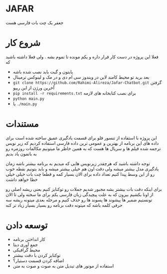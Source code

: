 # JAFAR
جعفر یک چت بات فارسی هست
# شروع کار
فعلا این پروژه در دست کار قرار داره و یکم مونده تا تموم بشه . 
ولی فعلا داشته باشید که
- پایتون و گیت باید نصب شده باشه
- بعد برید تو محیط کامند لاین در ویندوز سی ام دی و در مک و لینوکس ترمینال
- ```git clone https://github.com/Rahimi-Alireza/Jafar-Chatbot.git``` گرفتن آخرین ورژن از این ریپو
- ```pip install -r requirements.txt``` برای نصب کتابخانه های لازمه
- ```python main.py ```
- یا ```./main.py```

# مستندات
این پروژه با استفاده از تنسور فلو برای قسمت یادگیری عمیق ساخته شده است
برای داده های این برنامه از بهترین و عمومی ترین داده فارسی استفاده کردیم که زیر نویس ترجمه شده فیلم ها و سریال ها هست
که به همین خاطر ما میتونیم مکالمات روزمره رو به باتمون یاد بدیم

توجه داشته باشید که هرچقدر زیرنویس هایی که میدیم به برنامه بیشتر باشه زمان یادگیری مدل بیشتر میشه
ولی دقت اون هم خیلی بیشتر میشه و باید بتونیم نقطه خوب رو از این وسط پیدا کنیم 
تعداد داده برای الان بسیار کمه و قطعا چت بات خیلی خیلی خطا خواهد داشت

برای اینکه دقت بات بیشتر بشه مجبور شدیم جملات رو توکنایز کنیم یعنی ریشه اصلی رو از اونا بکشیم بیرون
که به علت پیچیدگی زبان فارسی یکم برای ما سخته ولی تا الان تونستیم ضمیر ها پیشوند ها پسوند ها رو حذف کنیم
و مرحله بعدی میتونه ریشه سه حرفی کلمه باشه که میتونه دقت برنامه رو بسیار بسیار زیاد تر کنه

# توسعه دادن
- کار انداختن برنامه
- جمع آوری دیتا
- محیط گرافیکی
- توکنایز کردن با دقت بیشتر
- اضافه کردن قسمت دستیار؟
- استفاده از موتور های تبدیل متن به صوت و صوت به متن

